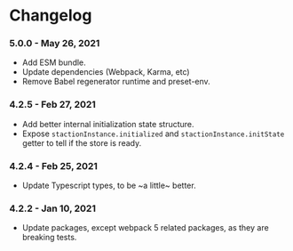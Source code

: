 # Changelog

### 5.0.0 - May 26, 2021
- Add ESM bundle.
- Update dependencies (Webpack, Karma, etc)
- Remove Babel regenerator runtime and preset-env.

### 4.2.5 - Feb 27, 2021

- Add better internal initialization state structure.
- Expose `stactionInstance.initialized` and `stactionInstance.initState` getter to tell if the store is ready.

### 4.2.4 - Feb 25, 2021

- Update Typescript types, to be ~a little~ better.


### 4.2.2 - Jan 10, 2021

- Update packages, except webpack 5 related packages, as they are breaking tests.
